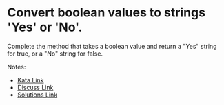 # Convert boolean values to strings 'Yes' or 'No'.

Complete the method that takes a boolean value and return a "Yes" string for true, or a "No" string for false.

Notes:

- [Kata Link](https://www.codewars.com/kata/53369039d7ab3ac506000467)
- [Discuss Link](https://www.codewars.com/kata/53369039d7ab3ac506000467/discuss)
- [Solutions Link](https://www.codewars.com/kata/53369039d7ab3ac506000467/solutions)
